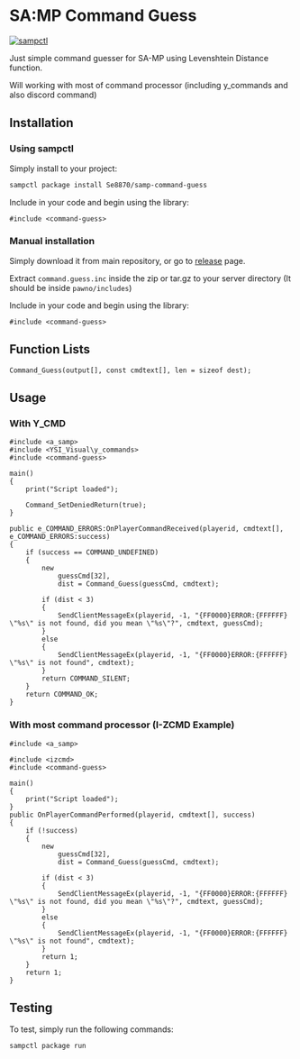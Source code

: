 # SA:MP Command Guess

[![sampctl](https://img.shields.io/badge/sampctl-command--guess-2f2f2f.svg?style=for-the-badge)](https://github.com/Se8870/samp-command-guess)

Just simple command guesser for SA-MP using Levenshtein Distance function.

Will working with most of command processor (including y_commands and also discord command)

## Installation

### Using sampctl

Simply install to your project:

```bash
sampctl package install Se8870/samp-command-guess
```

Include in your code and begin using the library:

```pawn
#include <command-guess>
```

### Manual installation
Simply download it from main repository, or go to [release](../../releases) page.

Extract `command.guess.inc` inside the zip or tar.gz to your server directory (It should be inside `pawno/includes`)

Include in your code and begin using the library:

```pawn
#include <command-guess>
```

## Function Lists

```pawn
Command_Guess(output[], const cmdtext[], len = sizeof dest);
```

## Usage

### With Y_CMD
```pawn
#include <a_samp>
#include <YSI_Visual\y_commands>
#include <command-guess>

main() 
{
    print("Script loaded");
    
    Command_SetDeniedReturn(true);
}

public e_COMMAND_ERRORS:OnPlayerCommandReceived(playerid, cmdtext[], e_COMMAND_ERRORS:success) 
{
    if (success == COMMAND_UNDEFINED) 
    {
        new 
            guessCmd[32], 
            dist = Command_Guess(guessCmd, cmdtext);
  
        if (dist < 3)
        {
            SendClientMessageEx(playerid, -1, "{FF0000}ERROR:{FFFFFF} \"%s\" is not found, did you mean \"%s\"?", cmdtext, guessCmd);
        }
        else
        {
            SendClientMessageEx(playerid, -1, "{FF0000}ERROR:{FFFFFF} \"%s\" is not found", cmdtext);
        }
        return COMMAND_SILENT;
    }
    return COMMAND_OK;
}
```

### With most command processor (I-ZCMD Example)
```pawn
#include <a_samp>

#include <izcmd>
#include <command-guess>

main() 
{
    print("Script loaded");
}
public OnPlayerCommandPerformed(playerid, cmdtext[], success) 
{
    if (!success) 
    {
        new 
            guessCmd[32],
            dist = Command_Guess(guessCmd, cmdtext);

        if (dist < 3)
        {
            SendClientMessageEx(playerid, -1, "{FF0000}ERROR:{FFFFFF} \"%s\" is not found, did you mean \"%s\"?", cmdtext, guessCmd);
        }
        else
        {
            SendClientMessageEx(playerid, -1, "{FF0000}ERROR:{FFFFFF} \"%s\" is not found", cmdtext);
        }
        return 1;
    }
    return 1;
}
```

## Testing

To test, simply run the following commands:

```bash
sampctl package run
```
